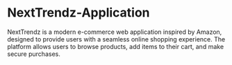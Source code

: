 # NextTrendz-Application
NextTrendz is a modern e-commerce web application inspired by Amazon, designed to provide users with a seamless online shopping experience. The platform allows users to browse products, add items to their cart, and make secure purchases.
